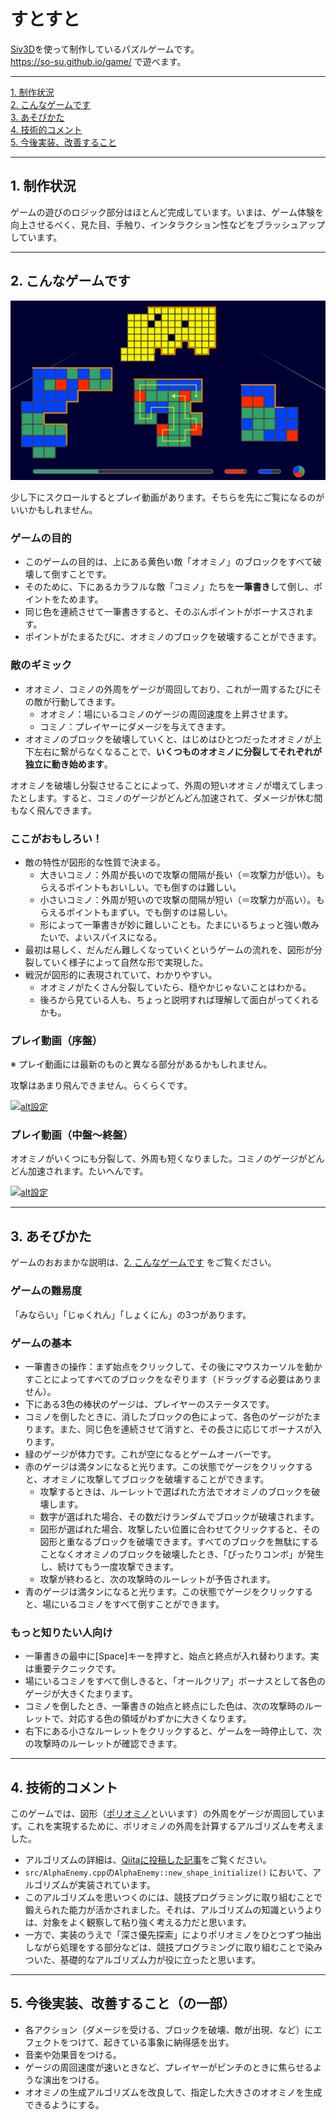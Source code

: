 # すとすと

[Siv3D](https://siv3d.github.io/ja-jp/)を使って制作しているパズルゲームです。  
https://so-su.github.io/game/ で遊べます。

 ___
[1. 制作状況](#anchor1)  
[2. こんなゲームです](#anchor2)  
[3. あそびかた](#anchor3)  
[4. 技術的コメント](#anchor4)  
[5. 今後実装、改善すること](#anchor5)  
___

<a id="anchor1"></a>

## 1. 制作状況
ゲームの遊びのロジック部分はほとんど完成しています。いまは、ゲーム体験を向上させるべく、見た目、手触り、インタラクション性などをブラッシュアップしています。

___

<a id="anchor2"></a>

## 2. こんなゲームです
![ゲーム画面](/screenshot/game.png) 

少し下にスクロールするとプレイ動画があります。そちらを先にご覧になるのがいいかもしれません。

### ゲームの目的
- このゲームの目的は、上にある黄色い敵「オオミノ」のブロックをすべて破壊して倒すことです。
- そのために、下にあるカラフルな敵「コミノ」たちを**一筆書き**して倒し、ポイントをためます。
- 同じ色を連続させて一筆書きすると、そのぶんポイントがボーナスされます。
- ポイントがたまるたびに、オオミノのブロックを破壊することができます。

### 敵のギミック
- オオミノ、コミノの外周をゲージが周回しており、これが一周するたびにその敵が行動してきます。
    - オオミノ：場にいるコミノのゲージの周回速度を上昇させます。
    - コミノ：プレイヤーにダメージを与えてきます。
- オオミノのブロックを破壊していくと、はじめはひとつだったオオミノが上下左右に繋がらなくなることで、**いくつものオオミノに分裂してそれぞれが独立に動き始めます**。

オオミノを破壊し分裂させることによって、外周の短いオオミノが増えてしまったとします。すると、コミノのゲージがどんどん加速されて、ダメージが休む間もなく飛んできます。

### ここがおもしろい！
- 敵の特性が図形的な性質で決まる。
    - 大きいコミノ：外周が長いので攻撃の間隔が長い（＝攻撃力が低い）。もらえるポイントもおいしい。でも倒すのは難しい。
    - 小さいコミノ：外周が短いので攻撃の間隔が短い（＝攻撃力が高い）。もらえるポイントもまずい。でも倒すのは易しい。
    - 形によって一筆書きが妙に難しいことも。たまにいるちょっと強い敵みたいで、よいスパイスになる。
- 最初は易しく、だんだん難しくなっていくというゲームの流れを、図形が分裂していく様子によって自然な形で実現した。
- 戦況が図形的に表現されていて、わかりやすい。
    - オオミノがたくさん分裂していたら、穏やかじゃないことはわかる。
    - 後ろから見ている人も、ちょっと説明すれば理解して面白がってくれるかも。

### プレイ動画（序盤）
※ プレイ動画には最新のものと異なる部分があるかもしれません。

攻撃はあまり飛んできません。らくらくです。

[![alt設定](http://img.youtube.com/vi/33_ESOgU-yA/0.jpg)](https://www.youtube.com/watch?v=33_ESOgU-yA)

### プレイ動画（中盤〜終盤）
オオミノがいくつにも分裂して、外周も短くなりました。コミノのゲージがどんどん加速されます。たいへんです。

[![alt設定](http://img.youtube.com/vi/2PbQYQx4dzE/0.jpg)](https://www.youtube.com/watch?v=2PbQYQx4dzE)

<a id="anchor3"></a>

___

## 3. あそびかた
ゲームのおおまかな説明は、[2. こんなゲームです](#anchor2) をご覧ください。

### ゲームの難易度
「みならい」「じゅくれん」「しょくにん」の3つがあります。

### ゲームの基本
- 一筆書きの操作：まず始点をクリックして、その後にマウスカーソルを動かすことによってすべてのブロックをなぞります（ドラッグする必要はありません）。
- 下にある3色の棒状のゲージは、プレイヤーのステータスです。
- コミノを倒したときに、消したブロックの色によって、各色のゲージがたまります。また、同じ色を連続させて消すと、その長さに応じてボーナスが入ります。
- 緑のゲージが体力です。これが空になるとゲームオーバーです。
- 赤のゲージは満タンになると光ります。この状態でゲージをクリックすると、オオミノに攻撃してブロックを破壊することができます。
    - 攻撃するときは、ルーレットで選ばれた方法でオオミノのブロックを破壊します。
    - 数字が選ばれた場合、その数だけランダムでブロックが破壊されます。
    - 図形が選ばれた場合、攻撃したい位置に合わせてクリックすると、その図形と重なるブロックを破壊できます。すべてのブロックを無駄にすることなくオオミノのブロックを破壊したとき、「ぴったりコンボ」が発生し、続けてもう一度攻撃できます。
    - 攻撃が終わると、次の攻撃時のルーレットが予告されます。
- 青のゲージは満タンになると光ります。この状態でゲージをクリックすると、場にいるコミノをすべて倒すことができます。

### もっと知りたい人向け
- 一筆書きの最中に[Space]キーを押すと、始点と終点が入れ替わります。実は重要テクニックです。
- 場にいるコミノをすべて倒しきると、「オールクリア」ボーナスとして各色のゲージが大きくたまります。
- コミノを倒したとき、一筆書きの始点と終点にした色は、次の攻撃時のルーレットで、対応する色の領域がわずかに大きくなります。
- 右下にある小さなルーレットをクリックすると、ゲームを一時停止して、次の攻撃時のルーレットが確認できます。

<a id="anchor4"></a>

___

## 4. 技術的コメント
このゲームでは、図形（[ポリオミノ](https://ja.wikipedia.org/wiki/ポリオミノ)といいます）の外周をゲージが周回しています。これを実現するために、ポリオミノの外周を計算するアルゴリズムを考えました。
- アルゴリズムの詳細は、[Qiitaに投稿した記事](https://qiita.com/koikuchisauce/items/c3e2e577a144774505b5)をご覧ください。
- `src/AlphaEnemy.cpp`の`AlphaEnemy::new_shape_initialize()` において、アルゴリズムが実装されています。
- このアルゴリズムを思いつくのには、競技プログラミングに取り組むことで鍛えられた能力が活かされました。それは、アルゴリズムの知識というよりは、対象をよく観察して粘り強く考える力だと思います。
- 一方で、実装のうえで「深さ優先探索」によりポリオミノをひとつずつ抽出しながら処理をする部分などは、競技プログラミングに取り組むことで染みついた、基礎的なアルゴリズム力が役に立ったと思います。

<a id="anchor5"></a>

___

## 5. 今後実装、改善すること（の一部）
- 各アクション（ダメージを受ける、ブロックを破壊、敵が出現、など）にエフェクトをつけて、起きている事象に納得感を出す。
- 音楽や効果音をつける。
- ゲージの周回速度が速いときなど、プレイヤーがピンチのときに焦らせるような演出をつける。
- オオミノの生成アルゴリズムを改良して、指定した大きさのオオミノを生成できるようにする。